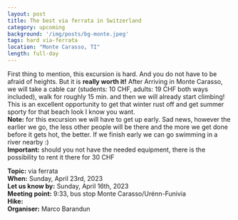 ```yaml
---
layout: post
title: The best via ferrata in Switzerland
category: upcoming
background: '/img/posts/bg-monte.jpeg'
tags: hard via-ferrata
location: "Monte Carasso, TI"
length: full-day
---
```


First thing to mention, this excursion is hard. And you do not have to be afraid of heights. But it is **really worth it!**
After Arriving in Monte Carasso, we will take a cable car (students: 10 CHF, adults: 19 CHF both ways included), walk for roughly 15 min. and then we will already start climbing! This is an excellent opportunity to get that winter rust off and get summer sporty for that beach look I know you want.<br>
**Note:** for this excursion we will have to get up early. Sad news, however the earlier we go, the less other people will be there and the more we get done before it gets hot, the better. If we finish early we can go swimming in a river nearby :)<br>
**Important:** should you not have the needed equipment, there is the possibility to rent it there for 30 CHF

**Topic:** via ferrata  <br>
**When:** Sunday, April 23rd, 2023 <br>
**Let us know by:** Sunday, April 16th, 2023 <br>
**Meeting point:**  9:33, bus stop Monte Carasso/Urénn-Funivia<br>
**Hike:**   <br>
**Organiser:** Marco Barandun